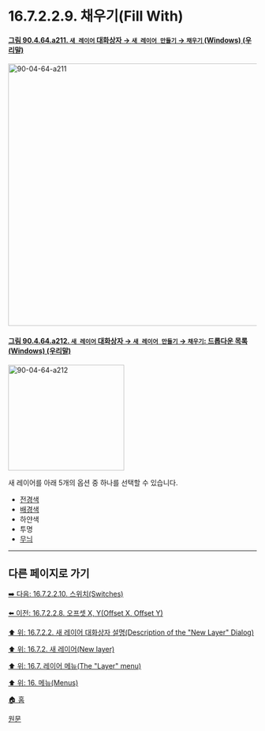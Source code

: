 # 16.7.2.2.9. 채우기(Fill With)

<a id="90-04-64-a211"></a>

#### [그림 90.4.64.a211. `새 레이어` 대화상자 → `새 레이어 만들기` → `채우기` (Windows) (우리말)](./90-04-0064-new_layer.md#90-04-64-a211)
<img width="542" height="531" alt="90-04-64-a211" src="https://github.com/user-attachments/assets/531ae968-c9f3-434b-8617-9f2602f816c0" />

<a id="90-04-64-a212"></a>

#### [그림 90.4.64.a212. `새 레이어` 대화상자 → `새 레이어 만들기` → `채우기`: 드롭다운 목록 (Windows) (우리말)](./90-04-0064-new_layer.md#90-04-64-a212)
<img width="235" height="214" alt="90-04-64-a212" src="https://github.com/user-attachments/assets/8cb27dca-ba5c-4c20-a7d9-e10c8270fd64" />

새 레이어를 아래 5개의 옵션 중 하나를 선택할 수 있습니다.

- [전경색](./19-glossaryx-foreground_color.md)
- [배경색](./19-glossaryx-background_color.md)
- 하얀색
- 투명
- [무늬](./15-03-04-00-patterns_dialog.md)

***

## 다른 페이지로 가기

[➡️ 다음: 16.7.2.2.10. 스위치(Switches)](./16-07-02-02-10-switches.md)

[⬅️ 이전: 16.7.2.2.8. 오프셋 X, Y(Offset X, Offset Y)](./16-07-02-02-08-offset_x_n_offset_y.md)

[⬆️ 위: 16.7.2.2. 새 레이어 대화상자 설명(Description of the "New Layer" Dialog)](./16-07-02-02-00-description_of_the_new_layer_dialog.md)

[⬆️ 위: 16.7.2. 새 레이어(New layer)](./16-07-02-00-new_layer.md)

[⬆️ 위: 16.7. 레이어 메뉴(The "Layer" menu)](./16-07-00-the-layer-menu.md)

[⬆️ 위: 16. 메뉴(Menus)](./16-00-menus.md)

[🏠 홈](./00-home.md)

[원문](https://docs.gimp.org/2.10/ko/gimp-layer-new.html#gimp-new-layer-dialog)